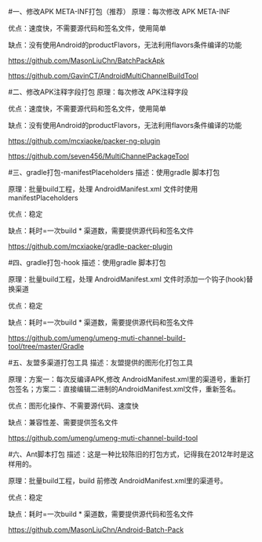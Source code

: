 #一、修改APK META-INF打包（推荐）
原理：每次修改 APK META-INF

优点：速度快，不需要源代码和签名文件，使用简单

缺点：没有使用Android的productFlavors，无法利用flavors条件编译的功能

https://github.com/MasonLiuChn/BatchPackApk

https://github.com/GavinCT/AndroidMultiChannelBuildTool

#二、修改APK注释字段打包
原理：每次修改 APK注释字段

优点：速度快，不需要源代码和签名文件，使用简单

缺点：没有使用Android的productFlavors，无法利用flavors条件编译的功能

https://github.com/mcxiaoke/packer-ng-plugin

https://github.com/seven456/MultiChannelPackageTool

#三、gradle打包-manifestPlaceholders
描述：使用gradle 脚本打包

原理：批量build工程，处理 AndroidManifest.xml 文件时使用manifestPlaceholders

优点：稳定

缺点：耗时=一次build * 渠道数，需要提供源代码和签名文件

https://github.com/mcxiaoke/gradle-packer-plugin

#四、gradle打包-hook
描述：使用gradle 脚本打包

原理：批量build工程，处理 AndroidManifest.xml 文件时添加一个钩子(hook)替换渠道

优点：稳定

缺点：耗时=一次build * 渠道数，需要提供源代码和签名文件

https://github.com/umeng/umeng-muti-channel-build-tool/tree/master/Gradle

#五、友盟多渠道打包工具
描述：友盟提供的图形化打包工具

原理：方案一：每次反编译APK,修改 AndroidManifest.xml里的渠道号，重新打包签名；方案二：直接编辑二进制的AndroidManifest.xml文件，重新签名。

优点：图形化操作、不需要源代码、速度快

缺点：兼容性差、需要提供签名文件

https://github.com/umeng/umeng-muti-channel-build-tool

#六、Ant脚本打包
描述：这是一种比较陈旧的打包方式，记得我在2012年时是这样用的。

原理：批量build工程，build 前修改 AndroidManifest.xml里的渠道号。

优点：稳定

缺点：耗时=一次build * 渠道数，需要提供源代码和签名文件

https://github.com/MasonLiuChn/Android-Batch-Pack





